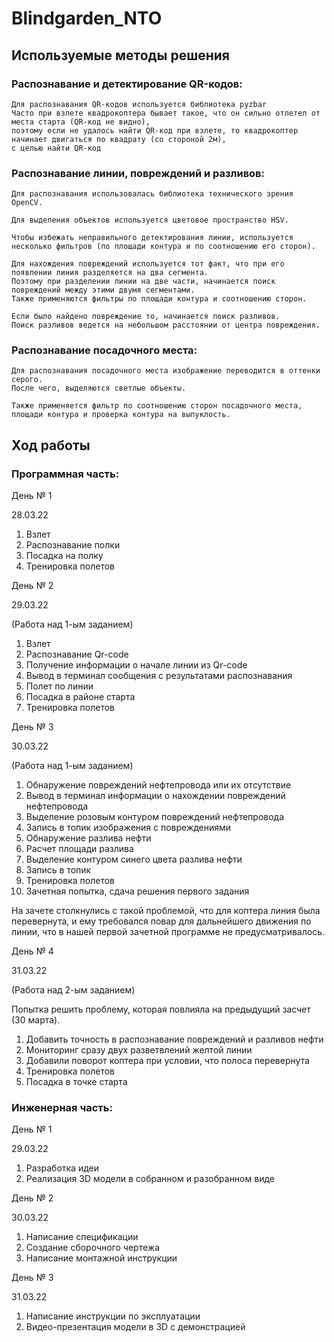 # Blindgarden_NTO

## Используемые методы решения

### Распознавание и детектирование QR-кодов:

    Для распознавания QR-кодов используется библиотека pyzbar
    Часто при взлете квадрокоптера бывает такое, что он сильно отлетел от места старта (QR-код не видно),
    поэтому если не удалось найти QR-код при взлете, то квадрокоптер начинает двигаться по квадрату (со стороной 2м),
    с целью найти QR-код

### Распознавание линии, повреждений и разливов:

    Для распознавания использовалась библиотека технического зрения OpenCV.

    Для выделения объектов используется цветовое пространство HSV.

    Чтобы избежать неправильного детектирования линии, используется 
    несколько фильтров (по площади контура и по соотношению его сторон).

    Для нахождения повреждений используется тот факт, что при его появлении линия разделяется на два сегмента.
    Поэтому при разделении линии на две части, начинается поиск повреждений между этими двумя сегментами.
    Также применяются фильтры по площади контура и соотношению сторон.

    Если было найдено повреждение то, начинается поиск разливов.
    Поиск разливов ведется на небольшом расстоянии от центра повреждения.

### Распознавание посадочного места:

    Для распознавания посадочного места изображение переводится в оттенки серого.
    После чего, выделяются светлые объекты.

    Также применяется фильтр по соотношению сторон посадочного места,
    площади контура и проверка контура на выпуклость.
    
## Ход работы              

### Программная часть:

День № 1

28.03.22

1) Взлет
2) Распознавание полки
3) Посадка на полку
4) Тренировка полетов

День № 2

29.03.22

(Работа над 1-ым заданием)

1) Взлет
2) Распознавание Qr-code
3) Получение информации о начале линии из Qr-code
4) Вывод в терминал сообщения с результатами распознавания
5) Полет по линии
6) Посадка в районе старта 
7) Тренировка полетов

День № 3

30.03.22

(Работа над 1-ым заданием)

1) Обнаружение повреждений нефтепровода или их отсутствие
2) Вывод в терминал информации о нахождении повреждений нефтепровода
3) Выделение розовым контуром повреждений нефтепровода
4) Запись в топик изображения с повреждениями
5) Обнаружение разлива нефти
6) Расчет площади разлива
7) Выделение контуром синего цвета разлива нефти
8) Запись в топик
9) Тренировка полетов
10) Зачетная попытка, сдача решения первого задания

На зачете столкнулись с такой проблемой, что для коптера линия была перевернута,
и ему требовался повар для дальнейшего движения по линии, что в нашей первой 
зачетной программе не предусматривалось.

День № 4

31.03.22

(Работа над 2-ым заданием)

Попытка решить проблему, которая повлияла на предыдущий засчет (30 марта).

1) Добавить точность в распознавание повреждений и разливов нефти
2) Мониторинг сразу двух разветвлений желтой линии 
3) Добавили поворот коптера при условии, что полоса перевернута
4) Тренировка полетов
5) Посадка в точке старта

### Инженерная часть:

День № 1

29.03.22

1) Разработка идеи 
2) Реализация 3D модели в собранном и разобранном виде

День № 2

30.03.22

1) Написание спецификации
2) Создание сборочного чертежа
3) Написание монтажной инструкции

День № 3

31.03.22

1) Написание инструкции по эксплуатации
2) Видео-презентация модели в 3D с демонстрацией
